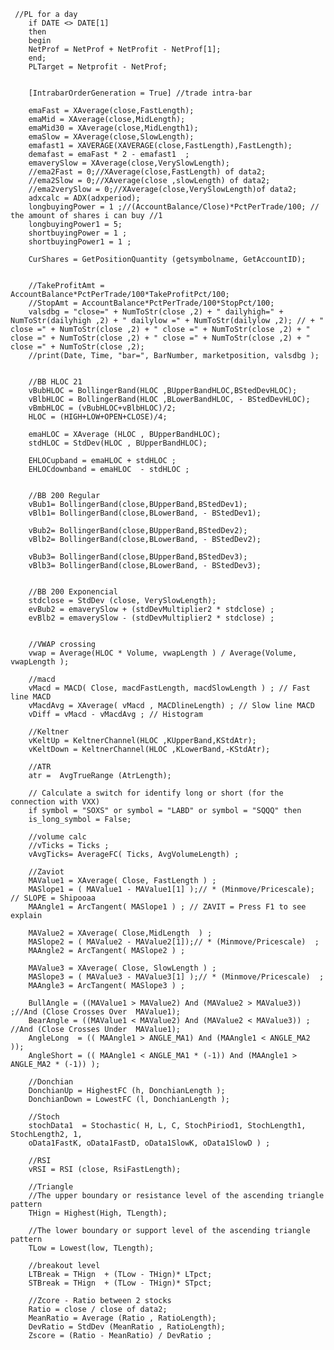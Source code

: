      //PL for a day
        if DATE <> DATE[1] 
        then 
        begin
        NetProf = NetProf + NetProfit - NetProf[1];
        end;
        PLTarget = Netprofit - NetProf;

                                
        [IntrabarOrderGeneration = True] //trade intra-bar

        emaFast = XAverage(close,FastLength);
        emaMid = XAverage(close,MidLength);
        emaMid30 = XAverage(close,MidLength1);
        emaSlow = XAverage(close,SlowLength);
        emafast1 = XAVERAGE(XAVERAGE(close,FastLength),FastLength);
        demafast = emaFast * 2 - emafast1  ;    
        emaverySlow = XAverage(close,VerySlowLength);
        //ema2Fast = 0;//XAverage(close,FastLength) of data2;
        //ema2Slow = 0;//XAverage(close ,slowLength) of data2;
        //ema2verySlow = 0;//XAverage(close,VerySlowLength)of data2;
        adxcalc = ADX(adxperiod);
        longbuyingPower = 1 ;//(AccountBalance/Close)*PctPerTrade/100; // the amount of shares i can buy //1
        longbuyingPower1 = 5;
        shortbuyingPower = 1 ;
        shortbuyingPower1 = 1 ;

        CurShares = GetPositionQuantity (getsymbolname, GetAccountID);


        //TakeProfitAmt = AccountBalance*PctPerTrade/100*TakeProfitPct/100;
        //StopAmt = AccountBalance*PctPerTrade/100*StopPct/100;
        valsdbg = "close=" + NumToStr(close ,2) + " dailyhigh=" + NumToStr(dailyhigh ,2) + " dailylow =" + NumToStr(dailylow ,2); // + " close =" + NumToStr(close ,2) + " close =" + NumToStr(close ,2) + " close =" + NumToStr(close ,2) + " close =" + NumToStr(close ,2) + " close =" + NumToStr(close ,2);
        //print(Date, Time, "bar=", BarNumber, marketposition, valsdbg ); 


        //BB HLOC 21
        vBubHLOC = BollingerBand(HLOC ,BUpperBandHLOC,BStedDevHLOC);
        vBlbHLOC = BollingerBand(HLOC ,BLowerBandHLOC, - BStedDevHLOC);
        vBmbHLOC = (vBubHLOC+vBlbHLOC)/2;
        HLOC = (HIGH+LOW+OPEN+CLOSE)/4;

        emaHLOC = XAverage (HLOC , BUpperBandHLOC);
        stdHLOC = StdDev(HLOC , BUpperBandHLOC);

        EHLOCupband = emaHLOC + stdHLOC ;
        EHLOCdownband = emaHLOC  - stdHLOC ;


        //BB 200 Regular
        vBub1= BollingerBand(close,BUpperBand,BStedDev1);
        vBlb1= BollingerBand(close,BLowerBand, - BStedDev1);
          
        vBub2= BollingerBand(close,BUpperBand,BStedDev2);
        vBlb2= BollingerBand(close,BLowerBand, - BStedDev2);

        vBub3= BollingerBand(close,BUpperBand,BStedDev3);
        vBlb3= BollingerBand(close,BLowerBand, - BStedDev3);


        //BB 200 Exponencial
        stdclose = StdDev (close, VerySlowLength);
        evBub2 = emaverySlow + (stdDevMultiplier2 * stdclose) ;
        evBlb2 = emaverySlow - (stdDevMultiplier2 * stdclose) ;


        //VWAP crossing
        vwap = Average(HLOC * Volume, vwapLength ) / Average(Volume, vwapLength );

        //macd
        vMacd = MACD( Close, macdFastLength, macdSlowLength ) ; // Fast line MACD
        vMacdAvg = XAverage( vMacd , MACDlineLength) ; // Slow line MACD
        vDiff = vMacd - vMacdAvg ; // Histogram

        //Keltner
        vKeltUp = KeltnerChannel(HLOC ,KUpperBand,KStdAtr);
        vKeltDown = KeltnerChannel(HLOC ,KLowerBand,-KStdAtr);

        //ATR
        atr =  AvgTrueRange (AtrLength);

        // Calculate a switch for identify long or short (for the connection with VXX)
        if symbol = "SOXS" or symbol = "LABD" or symbol = "SQQQ" then
        is_long_symbol = False;

        //volume calc
        //vTicks = Ticks ;
        vAvgTicks= AverageFC( Ticks, AvgVolumeLength) ;

        //Zaviot
        MAValue1 = XAverage( Close, FastLength ) ; 
        MASlope1 = ( MAValue1 - MAValue1[1] );// * (Minmove/Pricescale);  // SLOPE = Shipooaa 
        MAAngle1 = ArcTangent( MASlope1 ) ; // ZAVIT = Press F1 to see explain
                 
        MAValue2 = XAverage( Close,MidLength  ) ; 
        MASlope2 = ( MAValue2 - MAValue2[1]);// * (Minmove/Pricescale)  ; 
        MAAngle2 = ArcTangent( MASlope2 ) ; 
                 
        MAValue3 = XAverage( Close, SlowLength ) ; 
        MASlope3 = ( MAValue3 - MAValue3[1] );// * (Minmove/Pricescale)  ; 
        MAAngle3 = ArcTangent( MASlope3 ) ; 

        BullAngle = ((MAValue1 > MAValue2) And (MAValue2 > MAValue3)) ;//And (Close Crosses Over  MAValue1);
        BearAngle = ((MAValue1 < MAValue2) And (MAValue2 < MAValue3)) ; //And (Close Crosses Under  MAValue1);
        AngleLong  = (( MAAngle1 > ANGLE_MA1) And (MAAngle1 < ANGLE_MA2 ));
        AngleShort = (( MAAngle1 < ANGLE_MA1 * (-1)) And (MAAngle1 > ANGLE_MA2 * (-1)) );

        //Donchian
        DonchianUp = HighestFC (h, DonchianLength );
        DonchianDown = LowestFC (l, DonchianLength );

        //Stoch
        stochData1  = Stochastic( H, L, C, StochPiriod1, StochLength1, StochLength2, 1, 
        oData1FastK, oData1FastD, oData1SlowK, oData1SlowD ) ; 

        //RSI
        vRSI = RSI (close, RsiFastLength);

        //Triangle
        //The upper boundary or resistance level of the ascending triangle pattern
        THign = Highest(High, TLength);

        //The lower boundary or support level of the ascending triangle pattern
        TLow = Lowest(low, TLength);

        //breakout level
        LTBreak = THign  + (TLow - THign)* LTpct;
        STBreak = THign  + (TLow - THign)* STpct;

        //Zcore - Ratio between 2 stocks
        Ratio = close / close of data2;
        MeanRatio = Average (Ratio , RatioLength);
        DevRatio = StdDev (MeanRatio , RatioLength);
        Zscore = (Ratio - MeanRatio) / DevRatio ;
